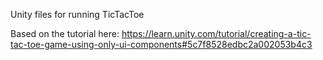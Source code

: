 Unity files for running TicTacToe

Based on the tutorial here: https://learn.unity.com/tutorial/creating-a-tic-tac-toe-game-using-only-ui-components#5c7f8528edbc2a002053b4c3
